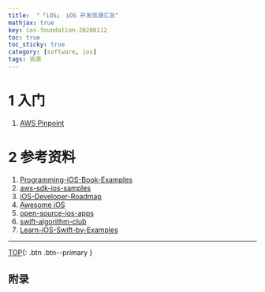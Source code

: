 ```yaml
---
title:  "「iOS」 iOS 开发资源汇总"
mathjax: true
key: ios-foundation-20200112
toc: true
toc_sticky: true
category: [software, ios]
tags: 资源
---
```

<span id='head'></span>  
>   

<!--more-->



# 1 入门
1. [AWS Pinpoint](https://www.raywenderlich.com/148-aws-pinpoint-tutorial-for-ios-getting-started#toc-anchor-001)    


# 2 参考资料
1. [Programming-iOS-Book-Examples](https://github.com/mattneub/Programming-iOS-Book-Examples)     
1. [aws-sdk-ios-samples](https://github.com/awslabs/aws-sdk-ios-samples)     
1. [iOS-Developer-Roadmap](https://github.com/BohdanOrlov/iOS-Developer-Roadmap)     
1. [Awesome iOS](http://awesomeios.com/)      
1. [open-source-ios-apps](https://github.com/dkhamsing/open-source-ios-apps#education)    
1. [swift-algorithm-club](https://github.com/raywenderlich/swift-algorithm-club)     
1. [Learn-iOS-Swift-by-Examples](https://github.com/Lax/Learn-iOS-Swift-by-Examples)     

-------------------  
[TOP](#head){: .btn .btn--primary }




## 附录
